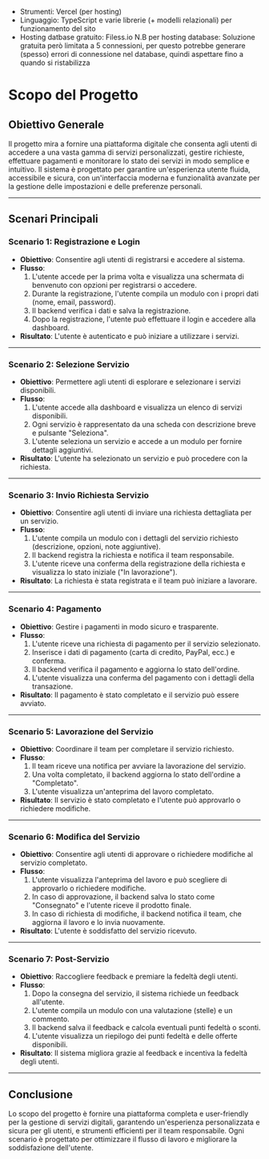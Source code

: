 * Strumenti: Vercel (per hosting)
* Linguaggio: TypeScript e varie librerie (+ modelli relazionali) per funzionamento del sito
* Hosting datbase gratuito: Filess.io
N.B per hosting database:  Soluzione gratuita però limitata a 5 connessioni, per questo potrebbe generare (spesso) errori di connessione nel database, quindi aspettare fino a quando si ristabilizza

# Scopo del Progetto

## Obiettivo Generale
Il progetto mira a fornire una piattaforma digitale che consenta agli utenti di accedere a una vasta gamma di servizi personalizzati, gestire richieste, effettuare pagamenti e monitorare lo stato dei servizi in modo semplice e intuitivo. Il sistema è progettato per garantire un'esperienza utente fluida, accessibile e sicura, con un'interfaccia moderna e funzionalità avanzate per la gestione delle impostazioni e delle preferenze personali.

---

## Scenari Principali

### **Scenario 1: Registrazione e Login**
- **Obiettivo**: Consentire agli utenti di registrarsi e accedere al sistema.
- **Flusso**:
  1. L'utente accede per la prima volta e visualizza una schermata di benvenuto con opzioni per registrarsi o accedere.
  2. Durante la registrazione, l'utente compila un modulo con i propri dati (nome, email, password).
  3. Il backend verifica i dati e salva la registrazione.
  4. Dopo la registrazione, l'utente può effettuare il login e accedere alla dashboard.
- **Risultato**: L'utente è autenticato e può iniziare a utilizzare i servizi.

---

### **Scenario 2: Selezione Servizio**
- **Obiettivo**: Permettere agli utenti di esplorare e selezionare i servizi disponibili.
- **Flusso**:
  1. L'utente accede alla dashboard e visualizza un elenco di servizi disponibili.
  2. Ogni servizio è rappresentato da una scheda con descrizione breve e pulsante "Seleziona".
  3. L'utente seleziona un servizio e accede a un modulo per fornire dettagli aggiuntivi.
- **Risultato**: L'utente ha selezionato un servizio e può procedere con la richiesta.

---

### **Scenario 3: Invio Richiesta Servizio**
- **Obiettivo**: Consentire agli utenti di inviare una richiesta dettagliata per un servizio.
- **Flusso**:
  1. L'utente compila un modulo con i dettagli del servizio richiesto (descrizione, opzioni, note aggiuntive).
  2. Il backend registra la richiesta e notifica il team responsabile.
  3. L'utente riceve una conferma della registrazione della richiesta e visualizza lo stato iniziale ("In lavorazione").
- **Risultato**: La richiesta è stata registrata e il team può iniziare a lavorare.

---

### **Scenario 4: Pagamento**
- **Obiettivo**: Gestire i pagamenti in modo sicuro e trasparente.
- **Flusso**:
  1. L'utente riceve una richiesta di pagamento per il servizio selezionato.
  2. Inserisce i dati di pagamento (carta di credito, PayPal, ecc.) e conferma.
  3. Il backend verifica il pagamento e aggiorna lo stato dell'ordine.
  4. L'utente visualizza una conferma del pagamento con i dettagli della transazione.
- **Risultato**: Il pagamento è stato completato e il servizio può essere avviato.

---

### **Scenario 5: Lavorazione del Servizio**
- **Obiettivo**: Coordinare il team per completare il servizio richiesto.
- **Flusso**:
  1. Il team riceve una notifica per avviare la lavorazione del servizio.
  2. Una volta completato, il backend aggiorna lo stato dell'ordine a "Completato".
  3. L'utente visualizza un'anteprima del lavoro completato.
- **Risultato**: Il servizio è stato completato e l'utente può approvarlo o richiedere modifiche.

---

### **Scenario 6: Modifica del Servizio**
- **Obiettivo**: Consentire agli utenti di approvare o richiedere modifiche al servizio completato.
- **Flusso**:
  1. L'utente visualizza l'anteprima del lavoro e può scegliere di approvarlo o richiedere modifiche.
  2. In caso di approvazione, il backend salva lo stato come "Consegnato" e l'utente riceve il prodotto finale.
  3. In caso di richiesta di modifiche, il backend notifica il team, che aggiorna il lavoro e lo invia nuovamente.
- **Risultato**: L'utente è soddisfatto del servizio ricevuto.

---

### **Scenario 7: Post-Servizio**
- **Obiettivo**: Raccogliere feedback e premiare la fedeltà degli utenti.
- **Flusso**:
  1. Dopo la consegna del servizio, il sistema richiede un feedback all'utente.
  2. L'utente compila un modulo con una valutazione (stelle) e un commento.
  3. Il backend salva il feedback e calcola eventuali punti fedeltà o sconti.
  4. L'utente visualizza un riepilogo dei punti fedeltà e delle offerte disponibili.
- **Risultato**: Il sistema migliora grazie al feedback e incentiva la fedeltà degli utenti.

---

## Conclusione
Lo scopo del progetto è fornire una piattaforma completa e user-friendly per la gestione di servizi digitali, garantendo un'esperienza personalizzata e sicura per gli utenti, e strumenti efficienti per il team responsabile. Ogni scenario è progettato per ottimizzare il flusso di lavoro e migliorare la soddisfazione dell'utente.

